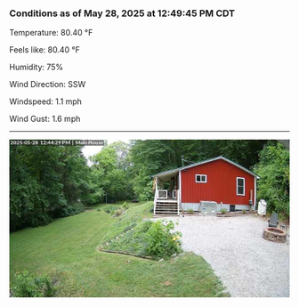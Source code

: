 ### Conditions as of May 28, 2025 at 12:49:45 PM CDT 

Temperature: 80.40 &deg;F

Feels like: 80.40 &deg;F

Humidity: 75%

Wind Direction: SSW

Windspeed: 1.1 mph

Wind Gust: 1.6 mph

---

<img src="./images/latest.jpeg"/>

